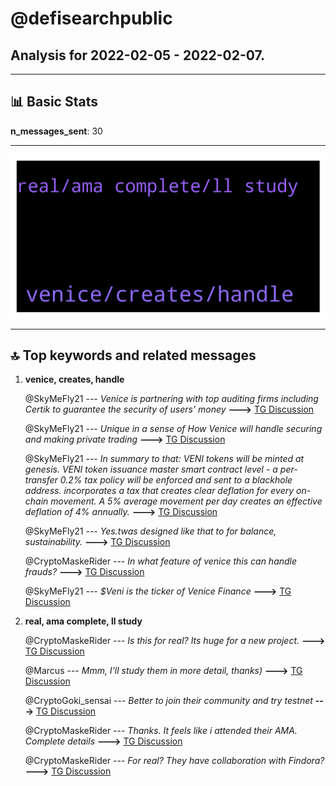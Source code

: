 # **@defisearchpublic**
 ## Analysis for **2022-02-05** - **2022-02-07**.

---

## 📊 **Basic Stats**

**n_messages_sent**: 30

---
![wordcloud](defisearchpublic_2Days_wordcloud.png)

---


## 🔝 **Top keywords and related messages**

1. **venice, creates, handle**

    @SkyMeFly21 --- *Venice is partnering with top auditing firms including Certik to guarantee the security of users’ money* **--->** [TG Discussion](https://t.me/defisearchpublic/241493)

    @SkyMeFly21 --- *Unique in a sense of How Venice will handle securing and making private trading* **--->** [TG Discussion](https://t.me/defisearchpublic/241484)

    @SkyMeFly21 --- *In summary to that: VENI tokens will be minted at genesis. VENI token issuance master smart contract level - a per-transfer 0.2% tax policy will be enforced and sent to a blackhole address. incorporates a tax that creates clear deflation for every on-chain movement. A 5% average movement per day creates an effective deflation of 4% annually.* **--->** [TG Discussion](https://t.me/defisearchpublic/241477)

    @SkyMeFly21 --- *Yes.twas designed like that to for balance, sustainability.* **--->** [TG Discussion](https://t.me/defisearchpublic/241468)

    @CryptoMaskeRider --- *In what feature of venice this can handle frauds?* **--->** [TG Discussion](https://t.me/defisearchpublic/241492)

    @SkyMeFly21 --- *$Veni is the ticker of Venice Finance* **--->** [TG Discussion](https://t.me/defisearchpublic/241462)

2. **real, ama complete, ll study**

    @CryptoMaskeRider --- *Is this for real? Its huge for a new project.* **--->** [TG Discussion](https://t.me/defisearchpublic/241472)

    @Marcus --- *Mmm, I'll study them in more detail, thanks)* **--->** [TG Discussion](https://t.me/defisearchpublic/241546)

    @CryptoGoki_sensai --- *Better to join their community and try testnet* **--->** [TG Discussion](https://t.me/defisearchpublic/241495)

    @CryptoMaskeRider --- *Thanks. It feels like i attended their AMA. Complete details* **--->** [TG Discussion](https://t.me/defisearchpublic/241479)

    @CryptoMaskeRider --- *For real? They have collaboration with Findora?* **--->** [TG Discussion](https://t.me/defisearchpublic/241489)

